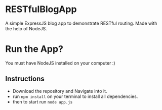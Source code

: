 # RESTfulBlogApp

A simple ExpressJS blog app to demonstrate RESTful routing. Made with the help of NodeJS.


# Run the App?
You must have NodeJS installed on your computer :)
## Instructions

 - Download the repository and Navigate into it.
 - run `npm install` on your terminal to install all dependencies.
 - then to start run `node app.js`
